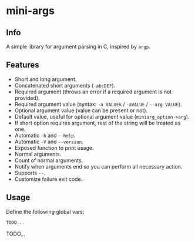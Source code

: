 # mini-args

## Info

A simple library for argument parsing in C, inspired by `argp`.

## Features

- Short and long argument.
- Concatenated short arguments (`-abcDEF`).
- Required argument (throws an error if a required argument is not provided).
- Required argument value (syntax: `-a VALUEk` / `-aVALUE` / `--arg VALUE`).
- Optional argument value (value can be present or not).
- Default value, useful for optional argument value (`miniarg_option->arg`).
- If short option requires argument, rest of the string will be treated as one.
- Automatic `-h` and `--help`.
- Automatic `-V` and `--version`.
- Exposed function to print usage.
- Normal arguments.
- Count of normal arguments.
- Notify when arguments end so you can perform all necessary action.
- Supports `--`.
- Customize failure exit code.

## Usage

Define the following global vars:
```c
TODO...
```

TODO...
